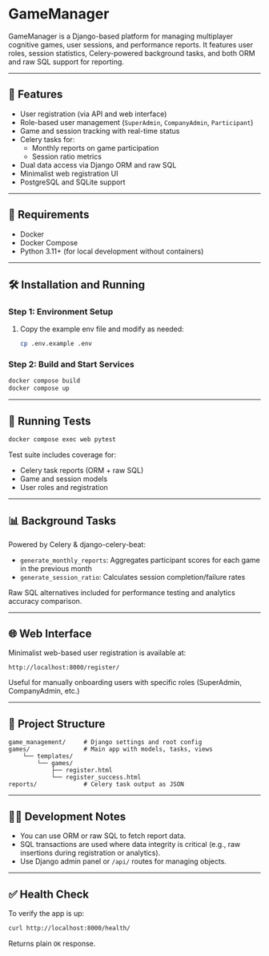 # GameManager

GameManager is a Django-based platform for managing multiplayer cognitive games, user sessions, and performance reports. It features user roles, session statistics, Celery-powered background tasks, and both ORM and raw SQL support for reporting.

---

## 🚀 Features

- User registration (via API and web interface)
- Role-based user management (`SuperAdmin`, `CompanyAdmin`, `Participant`)
- Game and session tracking with real-time status
- Celery tasks for:
  - Monthly reports on game participation
  - Session ratio metrics
- Dual data access via Django ORM and raw SQL
- Minimalist web registration UI
- PostgreSQL and SQLite support

---

## 🧰 Requirements

- Docker
- Docker Compose
- Python 3.11+ (for local development without containers)

---

## 🛠 Installation and Running

### Step 1: Environment Setup

1. Copy the example env file and modify as needed:

    ```bash
    cp .env.example .env
    ```

### Step 2: Build and Start Services

```bash
docker compose build
docker compose up
```

---

## 🧪 Running Tests

```bash
docker compose exec web pytest
```

Test suite includes coverage for:
- Celery task reports (ORM + raw SQL)
- Game and session models
- User roles and registration

---

## 📊 Background Tasks

Powered by Celery & django-celery-beat:

- `generate_monthly_reports`: Aggregates participant scores for each game in the previous month
- `generate_session_ratio`: Calculates session completion/failure rates

Raw SQL alternatives included for performance testing and analytics accuracy comparison.

---

## 🌐 Web Interface

Minimalist web-based user registration is available at:

```
http://localhost:8000/register/
```

Useful for manually onboarding users with specific roles (SuperAdmin, CompanyAdmin, etc.)

---

## 📁 Project Structure

```
game_management/     # Django settings and root config
games/               # Main app with models, tasks, views
    └── templates/
        └── games/
            ├── register.html
            └── register_success.html
reports/             # Celery task output as JSON
```

---

## 🧑‍💻 Development Notes

- You can use ORM or raw SQL to fetch report data.
- SQL transactions are used where data integrity is critical (e.g., raw insertions during registration or analytics).
- Use Django admin panel or `/api/` routes for managing objects.

---

## ✅ Health Check

To verify the app is up:

```bash
curl http://localhost:8000/health/
```

Returns plain `OK` response.
